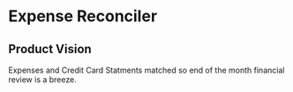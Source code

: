 # Expense Reconciler

## Product Vision

Expenses and Credit Card Statments matched so end of the month financial review is a breeze.